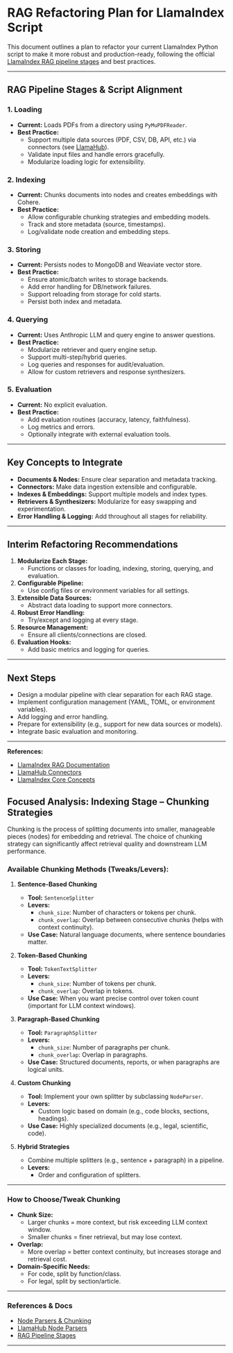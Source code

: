 # RAG Refactoring Plan for LlamaIndex Script

This document outlines a plan to refactor your current LlamaIndex Python script to make it more robust and production-ready, following the official [LlamaIndex RAG pipeline stages](https://developers.llamaindex.ai/python/framework/understanding/rag/) and best practices.

---

## RAG Pipeline Stages & Script Alignment

### 1. **Loading**
- **Current:** Loads PDFs from a directory using `PyMuPDFReader`.
- **Best Practice:**  
  - Support multiple data sources (PDF, CSV, DB, API, etc.) via connectors (see [LlamaHub](https://llamahub.ai/)).
  - Validate input files and handle errors gracefully.
  - Modularize loading logic for extensibility.

### 2. **Indexing**
- **Current:** Chunks documents into nodes and creates embeddings with Cohere.
- **Best Practice:**  
  - Allow configurable chunking strategies and embedding models.
  - Track and store metadata (source, timestamps).
  - Log/validate node creation and embedding steps.

### 3. **Storing**
- **Current:** Persists nodes to MongoDB and Weaviate vector store.
- **Best Practice:**  
  - Ensure atomic/batch writes to storage backends.
  - Add error handling for DB/network failures.
  - Support reloading from storage for cold starts.
  - Persist both index and metadata.

### 4. **Querying**
- **Current:** Uses Anthropic LLM and query engine to answer questions.
- **Best Practice:**  
  - Modularize retriever and query engine setup.
  - Support multi-step/hybrid queries.
  - Log queries and responses for audit/evaluation.
  - Allow for custom retrievers and response synthesizers.

### 5. **Evaluation**
- **Current:** No explicit evaluation.
- **Best Practice:**  
  - Add evaluation routines (accuracy, latency, faithfulness).
  - Log metrics and errors.
  - Optionally integrate with external evaluation tools.

---

## Key Concepts to Integrate

- **Documents & Nodes:** Ensure clear separation and metadata tracking.
- **Connectors:** Make data ingestion extensible and configurable.
- **Indexes & Embeddings:** Support multiple models and index types.
- **Retrievers & Synthesizers:** Modularize for easy swapping and experimentation.
- **Error Handling & Logging:** Add throughout all stages for reliability.

---

## Interim Refactoring Recommendations

1. **Modularize Each Stage:**  
   - Functions or classes for loading, indexing, storing, querying, and evaluation.
2. **Configurable Pipeline:**  
   - Use config files or environment variables for all settings.
3. **Extensible Data Sources:**  
   - Abstract data loading to support more connectors.
4. **Robust Error Handling:**  
   - Try/except and logging at every stage.
5. **Resource Management:**  
   - Ensure all clients/connections are closed.
6. **Evaluation Hooks:**  
   - Add basic metrics and logging for queries.

---

## Next Steps

- Design a modular pipeline with clear separation for each RAG stage.
- Implement configuration management (YAML, TOML, or environment variables).
- Add logging and error handling.
- Prepare for extensibility (e.g., support for new data sources or models).
- Integrate basic evaluation and monitoring.

---

**References:**
- [LlamaIndex RAG Documentation](https://developers.llamaindex.ai/python/framework/understanding/rag/)
- [LlamaHub Connectors](https://llamahub.ai/)
- [LlamaIndex Core Concepts](https://github.com/run-llama/llama_index/blob/main/docs/docs/getting_started/concepts.md)




## Focused Analysis: Indexing Stage – Chunking Strategies

Chunking is the process of splitting documents into smaller, manageable pieces (nodes) for embedding and retrieval. The choice of chunking strategy can significantly affect retrieval quality and downstream LLM performance.

### Available Chunking Methods (Tweaks/Levers):

1. **Sentence-Based Chunking**
   - **Tool:** `SentenceSplitter`
   - **Levers:**  
     - `chunk_size`: Number of characters or tokens per chunk.
     - `chunk_overlap`: Overlap between consecutive chunks (helps with context continuity).
   - **Use Case:** Natural language documents, where sentence boundaries matter.

2. **Token-Based Chunking**
   - **Tool:** `TokenTextSplitter`
   - **Levers:**  
     - `chunk_size`: Number of tokens per chunk.
     - `chunk_overlap`: Overlap in tokens.
   - **Use Case:** When you want precise control over token count (important for LLM context windows).

3. **Paragraph-Based Chunking**
   - **Tool:** `ParagraphSplitter`
   - **Levers:**  
     - `chunk_size`: Number of paragraphs per chunk.
     - `chunk_overlap`: Overlap in paragraphs.
   - **Use Case:** Structured documents, reports, or when paragraphs are logical units.

4. **Custom Chunking**
   - **Tool:** Implement your own splitter by subclassing `NodeParser`.
   - **Levers:**  
     - Custom logic based on domain (e.g., code blocks, sections, headings).
   - **Use Case:** Highly specialized documents (e.g., legal, scientific, code).

5. **Hybrid Strategies**
   - Combine multiple splitters (e.g., sentence + paragraph) in a pipeline.
   - **Levers:**  
     - Order and configuration of splitters.

---

### How to Choose/Tweak Chunking

- **Chunk Size:**  
  - Larger chunks = more context, but risk exceeding LLM context window.
  - Smaller chunks = finer retrieval, but may lose context.
- **Overlap:**  
  - More overlap = better context continuity, but increases storage and retrieval cost.
- **Domain-Specific Needs:**  
  - For code, split by function/class.
  - For legal, split by section/article.

---

### References & Docs

- [Node Parsers & Chunking](https://github.com/run-llama/llama_index/blob/main/docs/docs/module_guides/loading/node_parsers.md)
- [LlamaHub Node Parsers](https://llamahub.ai/)
- [RAG Pipeline Stages](https://developers.llamaindex.ai/python/framework/understanding/rag/)

---